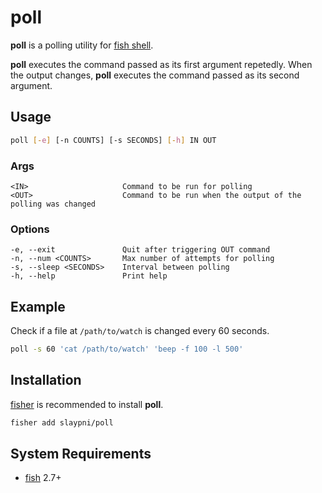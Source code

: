 poll
===

**poll** is a polling utility for [fish shell](https://fishshell.com).

**poll** executes the command passed as its first argument repetedly. When the output changes, **poll** executes the command passed as its second argument.

Usage
---

```sh
poll [-e] [-n COUNTS] [-s SECONDS] [-h] IN OUT
```

### Args
```
<IN>                     Command to be run for polling
<OUT>                    Command to be run when the output of the polling was changed
```

### Options
```
-e, --exit               Quit after triggering OUT command
-n, --num <COUNTS>       Max number of attempts for polling
-s, --sleep <SECONDS>    Interval between polling
-h, --help               Print help
```

Example
---

Check if a file at `/path/to/watch` is changed every 60 seconds.

```sh
poll -s 60 'cat /path/to/watch' 'beep -f 100 -l 500'
```

Installation
---

[fisher](https://github.com/jorgebucaran/fisher) is recommended to install **poll**.

```sh
fisher add slaypni/poll
```

System Requirements
---

- [fish](https://github.com/fishshell) 2.7+
